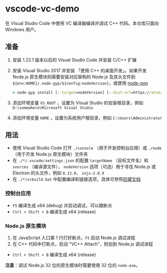 # vscode-vc-demo

在 Visual Studio Code 中使用 VC 编译器编译并调试 C++ 代码。本仓库只面向 Windows 用户。

## 准备

1. 安装 1.22.1 版本以后的 Visual Studio Code 并安装 C/C++ 扩展
2. 安装 Visual Studio 2017 并安装 「使用 C++ 的桌面开发」。如果开发 Node.js 原生模块则需要安装对应架构的 Node.js 及其头文件到 ```${env:HOME}/.node-gyp/${config:nodeVersion}```，或使用 [node-gyp](https://www.npmjs.com/package/node-gyp)

    ``` cmd
    > node-gyp install [--target=nodeVersion] [--dist-url=https://atom.io/download/electron]
    ```

3. 添加环境变量 ```VS_ROOT``` ，设置为 Visual Studio 的安装根目录，例如 ```D:\somewhere\Microsoft Visual Studio```
4. 添加环境变量 ```HOME``` ，设置为系统用户根目录，例如 ```C:\Users\Administrator```

## 用法

* 使用 Visual Studio Code 打开 ```./console``` （用于开发控制台应用）或 ```./node``` （用于开发 Node.js 原生模块）文件夹
* 在 ```./*/.vscode/settings.json``` 的配置 ```targetName``` （目标文件名）和 ```sources```  （编译源文件）， ```nodeVersion``` 选项（可选）用于寻找 Node.js 或 Electron 的头文件，例如 ```8.12.0```、 ```iojs-2.0.9```
* 在 ```./*/vcbuild.bat``` 中配置编译和链接选项，具体可参照[巨硬文档](https://docs.microsoft.com/zh-cn/cpp/build/reference/c-cpp-building-reference)

### 控制台应用

* ```F5``` 编译生成 x64 (debug) 并启动调试，可以跟断点
* ```Ctrl + Shift + B``` 编译生成 x64 (release)

### Node.js 原生模块

1. 在 JavaScript 入口第 1 行打好断点，```F5``` 启动 Node.js 调试进程
2. 在 C++ 代码中打断点，启动 "VC++ Attach"，附加到 Node.js 调试进程

* ```Ctrl + Shift + B``` 编译生成 x64 (release)

**注意**：调试 Node.js 32 位的原生模块时需要使用 32 位的 ```node.exe```。
